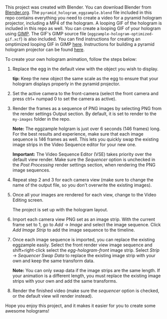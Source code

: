 This project was created with Blender. You can download Blender from [Blender.org](https://www.blender.org/). 
The `pyramid_hologram_eggzample.blend` file included in this repo contains everything you need to create 
a video for a pyramid hologram projector, including a MP4 of the hologram. A looping GIF of the hologram is 
included in this repo as well. You can create a looping GIF of your hologram using [GIMP](https://www.gimp.org/). 
The GIF's GIMP source file (`eggzample-hologram-optimized-gif.xcf`) is also included. You can find instructions 
for creating an omptimized looping GIF in GIMP [here](http://adaptivesamples.com/2015/08/06/making-an-optimized-gif-in-gimp/). 
Instructions for building a pyramid hologram projector can be found [here](http://www.instructables.com/id/No-CD-case-no-tape-3D-hologram-pyramid-the-quickes/).

To create your own hologram animation, follow the steps below:

1. Replace the egg in the default view with the object you wish to display.
	
	**tip:** Keep the new object the same scale as the egg to ensure that
	your hologram displays properly in the pyramid projector.

2. Set the active camera to the front-camera (select the front camera and press 
   ctrl+ numpad 0 to set the camera as active).

3. Render the frames as a sequence of PNG images by selecting PNG from the render
   settings Output section. By default, it is set to render to the `my-images` 
   folder in the repo.
   
    **Note:** The eggzample holgram is just over 6 seconds (146 frames) long. For the best 
	results and experience, make sure that each image sequence is 146 frames as well.
	This lets you quickly swap the existing image strips in the Video Sequence editor
	for your new one.

    **Important:** The Video Sequence Editor (VSE) takes priority over the default view render. Make 
    sure the *Sequencer* option is unchecked in the *Post Processing* render settings section, when 
	rendering the PNG image sequences.

4. Repeat step 2 and 3 for each camera view (make sure to change the name of the output file, 
   so you don't overwrite the existing images).

5. Once all your images are rendered for each view, change to the Video Editing screen.

    The project is set up with the hologram layout.

6. Import each camera view PNG set as an image strip. With the current frame set to 1,
   go to *Add* &rarr; *Image* and select the image sequence. Click *Add Image Strip* to 
   add the image sequence to the timeline.

7. Once each image sequence is imported, you can replace the existing eggzample easily. Select 
   the front render view image sequence and shift+right-click select the *egg-hologram-front* 
   image strip. Select *Strip* &rarr; *Sequencer Swap Data* to replace the existing image strip 
   with your own and keep the same transform data.

    **Note:** You can only swap data if the image strips are the same length. If your animation is a 
	different length, you must replace the existing image strips with your own and add the same 
	transforms.

8. Render the finished video (make sure the *sequencer* option is checked, or the default view will render 
   instead).

Hope you enjoy this project, and it makes it easier for you to create some awesome holograms!
